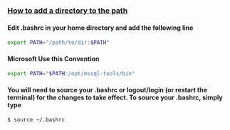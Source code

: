 ### [How to add a directory to the path](https://askubuntu.com/questions/60218/how-to-add-a-directory-to-the-path)

#### Edit .bashrc in your home directory and add the following line
```sh
export PATH="/path/to/dir:$PATH"
```

#### Microsoft Use this Convention
```sh
export PATH="$PATH:/opt/mssql-tools/bin"
```

#### You will need to source your .bashrc or logout/login (or restart the terminal) for the changes to take effect. To source your .bashrc, simply type
```sh
$ source ~/.bashrc
```
